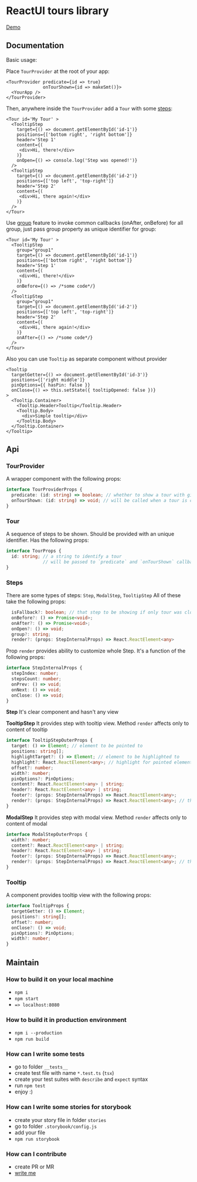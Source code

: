 # ReactUI tours library

[Demo](http://tech.skbkontur.ru/react-ui-tour)

## Documentation

Basic usage:

Place `TourProvider` at the root of your app:
```tsx
<TourProvider predicate={id => true}
              onTourShown={id => makeSmt()}>
  <YourApp />
</TourProvider>
```

Then, anywhere inside the `TourProvider` add a `Tour` with some [steps](#steps):
```tsx
<Tour id='My Tour' >
  <TooltipStep
    target={() => document.getElementById('id-1')}
    positions={['bottom right', 'right bottom']}
    header='Step 1'
    content={(
     <div>Hi, there!</div>
    )}
    onOpen={() => console.log('Step was opened!')}
  />
  <TooltipStep
    target={() => document.getElementById('id-2')}
    positions={['top left', 'top-right']}
    header='Step 2'
    content={(
     <div>Hi, there again!</div>
    )}
  />
</Tour>
```

Use [group](#steps) feature to invoke common callbacks (onAfter, onBefore) for all group, just pass group property as unique identifier for group:
```tsx
<Tour id='My Tour' >
  <TooltipStep
    group="group1"
    target={() => document.getElementById('id-1')}
    positions={['bottom right', 'right bottom']}
    header='Step 1'
    content={(
     <div>Hi, there!</div>
    )}
    onBefore={() => /*some code*/}
  />
  <TooltipStep
    group="group1"
    target={() => document.getElementById('id-2')}
    positions={['top left', 'top-right']}
    header='Step 2'
    content={(
     <div>Hi, there again!</div>
    )}
    onAfter={() => /*some code*/}
  />
</Tour>
```

Also you can use `Tooltip` as separate component without provider
```tsx
<Tooltip
  targetGetter={() => document.getElementById('id-3')}
  positions={['right middle']}
  pinOptions={{ hasPin: false }}
  onClose={() => this.setState({ tooltipOpened: false })}
>
  <Tooltip.Container>
    <Tooltip.Header>Tooltip</Tooltip.Header>
    <Tooltip.Body>
      <div>Simple tooltip</div>
    </Tooltip.Body>
  </Tooltip.Container>
</Tooltip>
```

## Api

### TourProvider
A wrapper component with the following props:
```ts
interface TourProviderProps {
  predicate: (id: string) => boolean; // whether to show a tour with given id
  onTourShown: (id: string) => void; // will be called when a tour is closed
}
```

### Tour
A sequence of steps to be shown. Should be provided with an unique identifier. Has the following props:
```ts
interface TourProps {
  id: string; // a string to identify a tour
              // will be passed to `predicate` and `onTourShown` callbacks of `TourProvider`
}
```

### Steps
There are some types of steps: `Step`, `ModalStep`, `TooltipStep`
All of these take the following props:
```ts
  isFallback?: boolean; // that step to be showing if only tour was closed
  onBefore?: () => Promise<void>;
  onAfter?: () => Promise<void>;
  onOpen?: () => void;
  group?: string;
  render?: (props: StepInternalProps) => React.ReactElement<any>
```
Prop `render` provides ability to customize whole Step.
It's a function of the following props:
```ts
interface StepInternalProps {
  stepIndex: number;
  stepsCount: number;
  onPrev: () => void;
  onNext: () => void;
  onClose: () => void;
}
```

**Step**
It's clear component and hasn't any view

**TooltipStep**
It provides step with tooltip view. Method `render` affects only to content of tooltip
```ts
interface TooltipStepOuterProps {
  target: () => Element; // element to be pointed to
  positions: string[];
  highlightTarget?: () => Element; // element to be highlighted to
  highlight?: React.ReactElement<any>; // highlight for pointed element
  offset?: number;
  width?: number;
  pinOptions?: PinOptions;
  content?: React.ReactElement<any> | string;
  header?: React.ReactElement<any> | string;
  footer?: (props: StepInternalProps) => React.ReactElement<any>;
  render?: (props: StepInternalProps) => React.ReactElement<any>; // that ovveride usage of content, header and footer props
}
```
**ModalStep**
It provides step with modal view. Method `render` affects only to content of modal
```ts
interface ModalStepOuterProps {
  width?: number;
  content?: React.ReactElement<any> | string;
  header?: React.ReactElement<any> | string;
  footer?: (props: StepInternalProps) => React.ReactElement<any>;
  render?: (props: StepInternalProps) => React.ReactElement<any>; // that ovveride usage of content, header and footer props
}
```

### Tooltip
A component provides tooltip view with the following props:
```ts
interface TooltipProps {
  targetGetter: () => Element;
  positions?: string[];
  offset?: number;
  onClose?: () => void;
  pinOptions?: PinOptions;
  width?: number;
}
```

## Maintain

### How to build it on your local machine
* `npm i`
* `npm start`
* `=> localhost:8080`

### How to build it in production environment
* `npm i --production`
* `npm run build`

### How can I write some tests
* go to folder `__tests__`
* create test file with name `*.test.ts` (`tsx`)
* create your test suites with `describe` and `expect` syntax
* run `npm test`
* enjoy :)

### How can I write some stories for storybook
* create your story file in folder `stories`
* go to folder `.storybook/config.js`
* add your file
* `npm run storybook`

### How can I contribute
* create PR or MR
* [write me](https://staff.skbkontur.ru/profile/vtolstikov)
